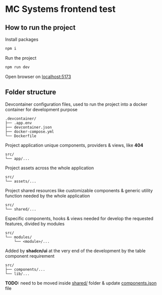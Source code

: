 # MC Systems frontend test

## How to run the project

Install packages
```bash
npm i
```

Run the project
```bash
npm run dev
```

Open browser on [localhost:5173](http://localhost:5173/)

## Folder structure

Devcontainer configuration files, used to run the project into a docker container for development purpose
```
.devcontainer/
├── .app.env
├── devcontainer.json
├── docker-compose.yml
└── Dockerfile
```

Project application unique components, providers & views, like **404**
```
src/
└── app/...
```

Project assets across the whole application
```
src/
└── assets/...
```

Project shared resources like customizable components & generic utility function needed by the whole application
```
src/
└── shared/...
```

Especific components, hooks & views needed for develop the requested features, divided by modules
```
src/
└── modules/
    └── <module>/...
```

Added by **shadcn/ui** at the very end of the development by the table component requirement
```
src/
├── components/...
└── lib/...
```
**TODO:** need to be moved inside [shared/](/src/shared/) folder & update [components.json](/components.json) file
